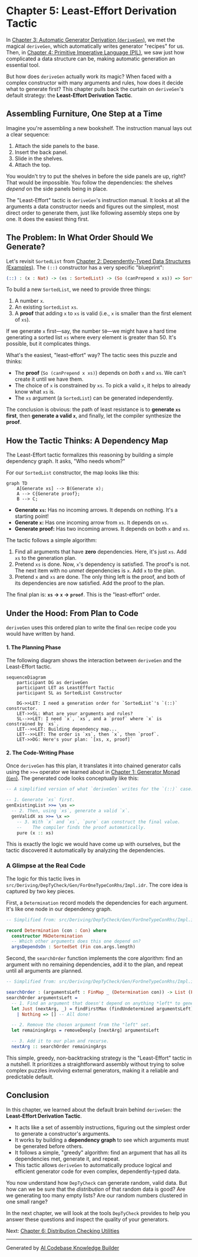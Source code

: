 # Chapter 5: Least-Effort Derivation Tactic

In [Chapter 3: Automatic Generator Derivation (`deriveGen`)](03_automatic_generator_derivation___derivegen___.md), we met the magical `deriveGen`, which automatically writes generator "recipes" for us. Then, in [Chapter 4: Primitive Imperative Language (PIL)](04_primitive_imperative_language__pil__.md), we saw just how complicated a data structure can be, making automatic generation an essential tool.

But how does `deriveGen` actually work its magic? When faced with a complex constructor with many arguments and rules, how does it decide what to generate first? This chapter pulls back the curtain on `deriveGen`'s default strategy: the **Least-Effort Derivation Tactic**.

## Assembling Furniture, One Step at a Time

Imagine you're assembling a new bookshelf. The instruction manual lays out a clear sequence:
1.  Attach the side panels to the base.
2.  Insert the back panel.
3.  Slide in the shelves.
4.  Attach the top.

You wouldn't try to put the shelves in before the side panels are up, right? That would be impossible. You follow the dependencies: the shelves *depend* on the side panels being in place.

The "Least-Effort" tactic is `deriveGen`'s instruction manual. It looks at all the arguments a data constructor needs and figures out the simplest, most direct order to generate them, just like following assembly steps one by one. It does the easiest thing first.

## The Problem: In What Order Should We Generate?

Let's revisit `SortedList` from [Chapter 2: Dependently-Typed Data Structures (Examples)](02_dependently_typed_data_structures__examples__.md). The `(::)` constructor has a very specific "blueprint":

```idris
(::) : (x : Nat) -> (xs : SortedList) -> (So (canPrepend x xs)) => SortedList
```

To build a new `SortedList`, we need to provide three things:
1.  A number `x`.
2.  An existing `SortedList` `xs`.
3.  A **proof** that adding `x` to `xs` is valid (i.e., `x` is smaller than the first element of `xs`).

If we generate `x` first—say, the number `50`—we might have a hard time generating a sorted list `xs` where every element is greater than 50. It's possible, but it complicates things.

What's the easiest, "least-effort" way? The tactic sees this puzzle and thinks:
*   The **proof** (`So (canPrepend x xs)`) depends on *both* `x` and `xs`. We can't create it until we have them.
*   The choice of `x` is constrained by `xs`. To pick a valid `x`, it helps to already know what `xs` is.
*   The `xs` argument (a `SortedList`) can be generated independently.

The conclusion is obvious: the path of least resistance is to **generate `xs` first**, then **generate a valid `x`**, and finally, let the compiler synthesize the **proof**.

## How the Tactic Thinks: A Dependency Map

The Least-Effort tactic formalizes this reasoning by building a simple dependency graph. It asks, "Who needs whom?"

For our `SortedList` constructor, the map looks like this:

```mermaid
graph TD
    A[Generate xs] --> B(Generate x);
    A --> C{Generate proof};
    B --> C;
```

*   **Generate `xs`:** Has no incoming arrows. It depends on nothing. It's a starting point!
*   **Generate `x`:** Has one incoming arrow from `xs`. It depends on `xs`.
*   **Generate proof:** Has two incoming arrows. It depends on both `x` and `xs`.

The tactic follows a simple algorithm:
1.  Find all arguments that have **zero** dependencies. Here, it's just `xs`. Add `xs` to the generation plan.
2.  Pretend `xs` is done. Now, `x`'s dependency is satisfied. The proof's is not. The next item with no *unmet* dependencies is `x`. Add `x` to the plan.
3.  Pretend `x` and `xs` are done. The only thing left is the proof, and both of its dependencies are now satisfied. Add the proof to the plan.

The final plan is: **`xs` -> `x` -> `proof`**. This is the "least-effort" order.

## Under the Hood: From Plan to Code

`deriveGen` uses this ordered plan to write the final `Gen` recipe code you would have written by hand.

#### 1. The Planning Phase

The following diagram shows the interaction between `deriveGen` and the Least-Effort tactic.

```mermaid
sequenceDiagram
    participant DG as deriveGen
    participant LET as LeastEffort Tactic
    participant SL as SortedList Constructor

    DG->>LET: I need a generation order for `SortedList`'s `(::)` constructor.
    LET->>SL: What are your arguments and rules?
    SL-->>LET: I need `x`, `xs`, and a `proof` where `x` is constrained by `xs`.
    LET-->>LET: Building dependency map...
    LET-->>LET: The order is `xs`, then `x`, then `proof`.
    LET->>DG: Here's your plan: `[xs, x, proof]`
```

#### 2. The Code-Writing Phase

Once `deriveGen` has this plan, it translates it into chained generator calls using the `>>=` operator we learned about in [Chapter 1: Generator Monad (`Gen`)](01_generator_monad___gen___.md). The generated code looks conceptually like this:

```idris
-- A simplified version of what `deriveGen` writes for the `(::)` case.

-- 1. Generate `xs` first.
genExistingList >>= \xs =>
  -- 2. Then, using `xs`, generate a valid `x`.
  genValidX xs >>= \x =>
    -- 3. With `x` and `xs`, `pure` can construct the final value.
    --    The compiler finds the proof automatically.
    pure (x :: xs)
```
This is exactly the logic we would have come up with ourselves, but the tactic discovered it automatically by analyzing the dependencies.

### A Glimpse at the Real Code

The logic for this tactic lives in `src/Deriving/DepTyCheck/Gen/ForOneTypeConRhs/Impl.idr`. The core idea is captured by two key pieces.

First, a `Determination` record models the dependencies for each argument. It's like one node in our dependency graph.

```idris
-- Simplified from: src/Deriving/DepTyCheck/Gen/ForOneTypeConRhs/Impl.idr

record Determination (con : Con) where
  constructor MkDetermination
  -- Which other arguments does this one depend on?
  argsDependsOn : SortedSet (Fin con.args.length)
```

Second, the `searchOrder` function implements the core algorithm: find an argument with no remaining dependencies, add it to the plan, and repeat until all arguments are planned.

```idris
-- Simplified from: src/Deriving/DepTyCheck/Gen/ForOneTypeConRhs/Impl.idr

searchOrder : (argumentsLeft : FinMap _ (Determination con)) -> List (Fin _)
searchOrder argumentsLeft =
  -- 1. Find an argument that doesn't depend on anything *left* to generate.
  let Just (nextArg, _) = findFirstMax (findUndetermined argumentsLeft)
    | Nothing => [] -- All done!

  -- 2. Remove the chosen argument from the "left" set.
  let remainingArgs = removeDeeply [nextArg] argumentsLeft

  -- 3. Add it to our plan and recurse.
  nextArg :: searchOrder remainingArgs
```
This simple, greedy, non-backtracking strategy is the "Least-Effort" tactic in a nutshell. It prioritizes a straightforward assembly without trying to solve complex puzzles involving external generators, making it a reliable and predictable default.

## Conclusion

In this chapter, we learned about the default brain behind `deriveGen`: the **Least-Effort Derivation Tactic**.

-   It acts like a set of assembly instructions, figuring out the simplest order to generate a constructor's arguments.
-   It works by building a **dependency graph** to see which arguments must be generated before others.
-   It follows a simple, "greedy" algorithm: find an argument that has all its dependencies met, generate it, and repeat.
-   This tactic allows `deriveGen` to automatically produce logical and efficient generator code for even complex, dependently-typed data.

You now understand how `DepTyCheck` can generate random, valid data. But how can we be sure that the *distribution* of that random data is good? Are we generating too many empty lists? Are our random numbers clustered in one small range?

In the next chapter, we will look at the tools `DepTyCheck` provides to help you answer these questions and inspect the quality of your generators.

Next: [Chapter 6: Distribution Checking Utilities](06_distribution_checking_utilities_.md)

---

Generated by [AI Codebase Knowledge Builder](https://github.com/The-Pocket/Tutorial-Codebase-Knowledge)